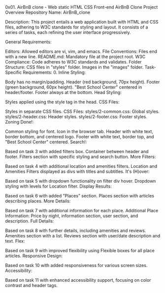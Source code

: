 0x01. AirBnB clone - Web static
HTML
CSS
Front-end
AirBnB Clone Project Overview
Repository Name: AirBnB_clone

Description:
This project entails a web application built with HTML and CSS files,
adhering to W3C standards for styling and layout.
It consists of a series of tasks, each refining the user interface progressively.

General Requirements:

Editors: Allowed editors are vi, vim, and emacs.
File Conventions: Files end with a new line.
README.md: Mandatory file at the project root.
W3C Compliance: Code adheres to W3C standards and validates.
Folder Structure:
CSS files in "styles" folder.
Images in the "images" folder.
Task-Specific Requirements:
0. Inline Styling:

Body has no margin/padding.
Header (red background, 70px height).
Footer (green background, 60px height).
"Best School Center" centered in header/footer.
Footer always at the bottom.
Head Styling:

Styles applied using the style tag in the head.
CSS Files:

Styles in separate CSS files.
CSS Files:
styles/2-common.css: Global styles.
styles/2-header.css: Header styles.
styles/2-footer.css: Footer styles.
Zoning Done!:

Common styling for font.
Icon in the browser tab.
Header with white text, border bottom, and centered logo.
Footer with white text, border top, and "Best School Center" centered.
Search!:

Based on task 3 with added filters box.
Container between header and footer.
Filters section with specific styling and search button.
More Filters:

Based on task 4 with additional location and amenities filters.
Location and Amenities Filters displayed as divs with titles and subtitles.
It's (H)over:

Based on task 5 with dropdown functionality on filter div hover.
Dropdown styling with levels for Location filter.
Display Results:

Based on task 6 with added "Places" section.
Places section with articles describing places.
More Details:

Based on task 7 with additional information for each place.
Additional Place Information: Price by night, information section, user section, and description.
Full Details:

Based on task 8 with further details, including amenities and reviews.
Amenities section with a list.
Reviews section with user/date description and text.
Flex:

Based on task 9 with improved flexibility using Flexible boxes for all place articles.
Responsive Design:

Based on task 10 with added responsiveness for various screen sizes.
Accessibility:

Based on task 11 with enhanced accessibility support, focusing on color contrast and header tags.
